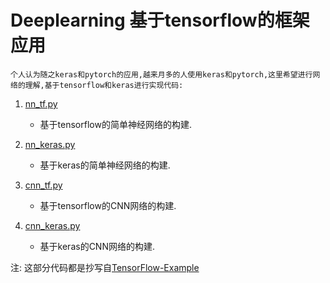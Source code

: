 # Deeplearning 基于tensorflow的框架应用
    个人认为随之keras和pytorch的应用,越来月多的人使用keras和pytorch,这里希望进行网络的理解,基于tensorflow和keras进行实现代码:
1. [nn_tf.py](./nn_tf.py) 

    + 基于tensorflow的简单神经网络的构建.

2. [nn_keras.py](./nn_tf.py) 

    + 基于keras的简单神经网络的构建.

3. [cnn_tf.py](./nn_tf.py) 

    + 基于tensorflow的CNN网络的构建.

4. [cnn_keras.py](./nn_tf.py) 

    + 基于keras的CNN网络的构建.










注: 这部分代码都是抄写自[TensorFlow-Example]()